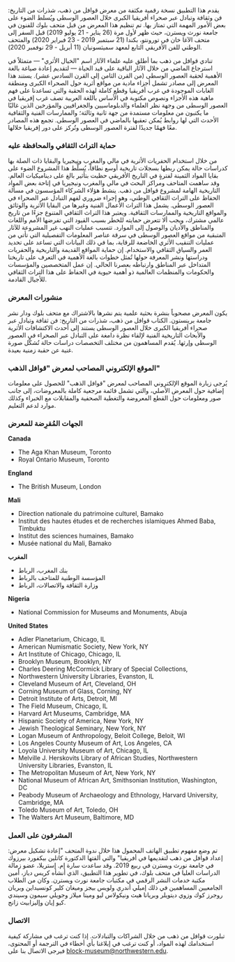 يقدم هذا التطبيق نسخة رقمية مكثفة من معرض قوافل من ذهب، شذرات من التاريخ: فن وثقافة وتبادل عبر صحراء أفريقيا الكبرى خلال العصور الوسطى ويُسلط الضوء على بعض الأمور المهمة التي تمتاز بها. تم تنظيم هذا المعرض من قبل متحف بلوك للفنون في جامعة نورث ويسترن، حيث ظهر لأول مرة (26 يناير - 21 يوليو 2019) قبل السفر إلى متحف الآغا خان في تورونتو، بكندا (21 سبتمبر 2019 - 23 فبراير 2020) والمتحف الوطني للفن الأفريقي التابع لمعهد سميثسونيان (11 أبريل - 29 نوفمبر 2020).

تنادي قوافل من ذهب بما أطلق عليه علماء الآثار اسم "الخيال الأثري" — متمثلاً في استرجاع الماضي من خلال الآثار الباقية على قيد الحياة — لتقديم إعادة صياغة بالغة الأهمية لحقبة العصور الوسطى (من القرن الثامن إلى القرن السادس عشر).  يستند هذا المعرض إلى مصادر تشمل أجزاء مادية من مواقع أثرية حول الصحراء الكبرى ومنطقة الغابات الموجودة في غرب أفريقيا وقطع كاملة لهذه الحقبة والتي تساعدنا على فهم ماهية هذه الأجزاء ونصوص مكتوبة في الأساس باللغة العربية تصف غرب إفريقيا في العصور الوسطى من وجهة نظر العلماء والدبلوماسيين والجغرافيين والمؤرخين الذين غالبًا ما يكتبون من معلومات مستمدة من جهة ثانية وثالثة؛ والممارسات الفنية والثقافية الأحدث التي لها روابط يُمكن تعقبها بالماضي في العصور الوسطى. تجمع هذه المصادر معًا فهمًا جديدًا لفترة العصور الوسطى وتُركز على دور إفريقيا خلالها.

### حماية التراث الثقافي والمحافظة عليه

من خلال استخدام الحفريات الأثرية في مالي والمغرب ونيجيريا والبقايا ذات الصلة بها كدراسات حالة يمكن ربطها بسجلات تاريخية أوسع نطاقاً، يُسلِّط هذا المشروع الضوء على بقايا المواد الثمينة لفترةٍ في التاريخ الأفريقي حظيت بتأثير بالغ على ديناميكيات العالم. وقد ساهمت المتاحف ومراكز البحث في مالي والمغرب ونيجيريا في إتاحة بعض المواد التاريخية الهامة لمشروع قوافل من ذهب. ينشط هؤلاء الشركاء المؤسسون في مسألة الحفاظ على التراث الثقافي الوطني، وهو إجراء ضروري لفهم التبادل عبر الصحراء في العصور الوسطى. يشمل هذا التراث الأعمال الفنية وغيرها من البقايا الأثرية والوثائق والمواقع التاريخية والممارسات الثقافية. ويعتبر هذا التراث الثقافي المتنوع جزءًا من تاريخ عالمي مشترك، ويجب ألا تتعرض حمايته للخطر بسبب القيود التي تفرضها الأمم واللغات والمناطق والأديان والوصول إلى الموارد. تتسبب عمليات النهب غير المشروعة للآثار المتبقية من مواقع العصور الوسطى في سرقة عناصر المعلومات التفصيلية التي تأتي من عمليات التنقيب الأثري الخاضعة للرقابة، بما في ذلك البيانات التي تساعد على تحديد العمر والسياق الثقافي والاستخدام. إن حماية المواقع القديمة والتاريخية والحفريات ودراستها ونشر المعرفة حولها تُمثل خطوات بالغة الأهمية في التعرف على تاريخنا المتداخل عبر المناطق وارتباطه بعصرنا الحالي. إن عمل المتخصصين والمؤسسات والحكومات والمنظمات العالمية ذو أهمية حيوية في الحفاظ على هذا التراث الثقافي للأجيال القادمة.

### منشورات المعرض

يكون المعرض مصحوباً بنشرة بحثية علمية يتم نشرها بالاشتراك مع متحف بلوك ودار نشر جامعة برينستون. الكتاب قوافل من ذهب، شذرات من التاريخ: فن ثقافة وتبادل عبر صحراء أفريقيا الكبرى خلال العصور الوسطى يستند إلى أحدث الاكتشافات الأثرية والأبحاث التاريخية الفنية لإلقاء نظرة دامغة على التبادل عبر الصحراء في العصور الوسطى وإرثها. يُقدم المساهمون من مختلف التخصصات دراسات حالة تُشكّل صورة غنية عن حقبة زمنية بعيدة.

### الموقع الإلكتروني المصاحب لمعرض "قوافل الذهب"

يُرجى زيارة الموقع الإلكتروني المصاحب لمعرض "قوافل الذهب" للحصول على معلومات إضافية حول المعرض الأصلي، والتي تشمل قائمة مرجعية كاملة بالمعروضات، إلى جانب صور ومعلومات حول القطع المعروضة والتغطية الصحفية والمقابلات مع الخبراء وكذلك موارد لدعم التعليم.

### الجهات المُقرِضة للمعرض

__Canada__
- The Aga Khan Museum, Toronto
- Royal Ontario Museum, Toronto

__England__
- The British Museum, London

__Mali__
- Direction nationale du patrimoine culturel, Bamako
- Institut des hautes études et de recherches islamiques Ahmed Baba, Timbuktu
- Institut des sciences humaines, Bamako
- Musée national du Mali, Bamako

__المغرب__
- بنك المغرب، الرباط
- المؤسسة الوطنية للمتاحف بالرباط
- وزارة الثقافة والاتصالات، الرباط

__Nigeria__
- National Commission for Museums and Monuments, Abuja

__United States__
- Adler Planetarium, Chicago, IL
- American Numismatic Society, New York, NY
- Art Institute of Chicago, Chicago, IL
- Brooklyn Museum, Brooklyn, NY
- Charles Deering McCormick Library of Special Collections,
- Northwestern University Libraries, Evanston, IL
- Cleveland Museum of Art, Cleveland, OH
- Corning Museum of Glass, Corning, NY
- Detroit Institute of Arts, Detroit, MI
- The Field Museum, Chicago, IL
- Harvard Art Museums, Cambridge, MA
- Hispanic Society of America, New York, NY
- Jewish Theological Seminary, New York, NY
- Logan Museum of Anthropology, Beloit College, Beloit, WI
- Los Angeles County Museum of Art, Los Angeles, CA
- Loyola University Museum of Art, Chicago, IL
- Melville J. Herskovits Library of African Studies, Northwestern University Libraries, Evanston, IL
- The Metropolitan Museum of Art, New York, NY
- National Museum of African Art, Smithsonian Institution, Washington, DC
- Peabody Museum of Archaeology and Ethnology, Harvard University, Cambridge, MA
- Toledo Museum of Art, Toledo, OH
- The Walters Art Museum, Baltimore, MD

### المشرفون على العمل

تم وضع مفهوم تطبيق الهاتف المحمول هذا خلال ندوة المتحف "إعادة تشكيل معرض: إعداد قوافل من ذهب لتقديمها في أفريقيا" والتي ألقتها الدكتورة كاتلين بيكفورد بيرزوك في جامعة نورث ويسترن في ربيع 2019. وقد ساعدت سارة إم. إستريلا، عضو زمالة الدراسات العليا في متحف بلوك، في تطوير هذا التطبيق، الذي أنشأه كريس دياز، أمين مكتبة خدمات النشر الرقمي في مكتبات جامعة نورث ويسترن. وكان من الطلاب الجامعيين المساهمين في ذلك إميلي أندري ولويس بيجز وميغان كلير كونسيداين وبريان روجرز كوك وزوي ديتويلر وبريانا هيث ونيكولاس ليو ومينا ميلاز وجويلي سيمون وسيندي كيو إيان وإليزابيث زانج.

### الاتصال

تبلورت قوافل من ذهب من خلال الشراكات والتبادلات. إذا كنت ترغب في مشاركة كيفية استخدامك لهذه المواد، أو كنت ترغب في إبلاغنا بأي أخطاء في الترجمة أو المحتوى، فيرجى الاتصال بنا على block-museum@northwestern.edu.

[^1]: Jennifer Wallace, _Digging the Dirt: The Archaeological Imagination_ (London: Duckworth and Co., 2004); Michael Shanks, _The Archaeological Imagination_ (Walnut Creek, CA: Left Coast Press, 2012).

[^2]: For more on cultural heritage preservation and protection efforts in Mali, Morocco, and Nigeria, see Mamadi Dembélé, Ahmed Ettahiri, Youssef Khiara, and Yousuf Abdallah Usman, “Fragments at Risk: The Protection of Cultural Heritage in Mali, Morocco, and Nigeria,” in _Caravans of Gold, Fragments in Time: Art, Culture, and Exchange Across Medieval Saharan Africa_, ed. Kathleen Bickford Berzock (Princeton: Princeton University Press, 2019), 75–87.

